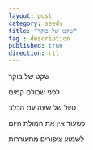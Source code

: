 ```yaml
---
layout: post
category: seeds
title: "שקט של בוקר"
tag : description
published: true
direction: rtl
---
```


שקט של בוקר

לפני שכולם קמים

טיול של שעה עם הכלב

כשעוד אין את המולת היום

לשמוע ציפורים מתעוררות
